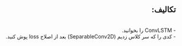 <div dir='rtl'>
<h2>تکالیف:</h2><br>
- ConvLSTM را بخوانید.<br>
- کدی را که سر کلاس زدیم (SeparableConv2D) بعد از اصلاح loss پوش کنید. <br>
  </div>

